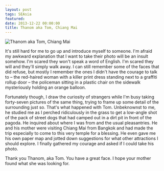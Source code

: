 ```yaml
---
layout: post
tags: SEAsia
featured: 
date: 2013-12-22 00:00:00
title: Thanom aka Tom, Chiang Mai
---
```

![Thanom aka Tom, Chiang Mai](http://personandplace.s3.amazonaws.com/2013-12-22-chiangmai-thanom.jpg)

It's still hard for me to go up and introduce myself to someone. I'm afraid my awkward explanation that I want to take their photo will be an insult somehow. I'm scared they won't speak a word of English. I'm scared they will and they'll simply walk away. I can still remember some of the faces that did refuse, but mostly I remember the ones I didn't have the courage to talk to – the red-haired woman with a killer print dress standing next to a graffiti rollup door – the policeman sitting in a plastic chair on the sidewalk mysteriously holding an orange balloon. 

Fortunately though, I draw the curiosity of strangers while I'm busy taking forty-seven pictures of the same thing, trying to frame up some detail of the surrounding just so. That's what happened with Tom. Unbeknownst to me, he studied me as I perched ridiculously in the grass to get a low-angle shot of the pack of street dogs that had camped out in a dirt pit in front of the pagoda. He inquired about where I was from and the usual pleasantries. He and his mother were visiting Chiang Mai from Bangkok and had made the trip especially to come to this very temple for a blessing. He even gave me his own paper map and jotted down suggestions for what other attractions I should explore. I finally gathered my courage and asked if I could take his photo. 

Thank you Thanom, aka Tom. You have a great face. I hope your mother found what she was looking for.